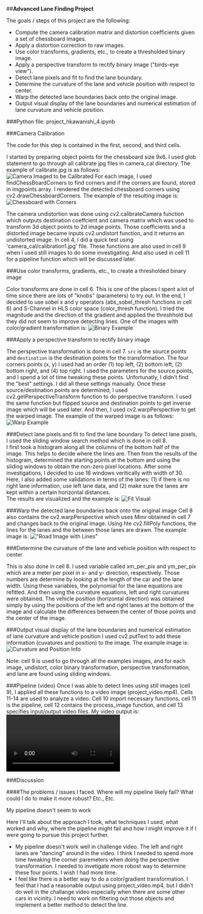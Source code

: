 ##**Advanced Lane Finding Project**

The goals / steps of this project are the following:

* Compute the camera calibration matrix and distortion coefficients given a set of chessboard images.
* Apply a distortion correction to raw images.
* Use color transforms, gradients, etc., to create a thresholded binary image.
* Apply a perspective transform to rectify binary image ("birds-eye view").
* Detect lane pixels and fit to find the lane boundary.
* Determine the curvature of the lane and vehicle position with respect to center.
* Warp the detected lane boundaries back onto the original image.
* Output visual display of the lane boundaries and numerical estimation of lane curvature and vehicle position.

[//]: # (Image References)

[image1]: ./camera_cal/calibration1.jpg "Camera Imaged to be Calibrated"
[image2]: ./output_images/calibration_camera_images/calibration_with_corners_1.jpg "Chessboard with Corners"
[image3]: ./output_images/binary_images/binary_image_1.jpg "Binary Example"
[image4]: ./output_images/warped_images/warped_image_1.jpg "Warp Example"
[image5]: ./output_images/images_with_sliding_windows/windows_image_0.jpg "Fit Visual"
[image6]: ./output_images/line_images/road_image_0.jpg "Road Image with Lines"
[image7]: ./output_images/results_with_curv_info/info_image_1.jpg "Curvature and Position Info"
[video1]: ./project_output.mp4 "Output Video"

###Python file: project_hkawanishi_4.ipynb


###Camera Calibration

The code for this step is contained in the first, second, and third cells.  

I started by preparing object points for the chessboard size 9x6. I used glob statement to go through all calibrate jpg files in camera_cal directory.  The example of calibrate.jpg is as follows:  
![Camera Imaged to be Calibrated][image1]
For each image, I used findChessBoardCorners to find corners and if the corners are found, stored in imgpoints array.  I rendered the detected chessboard corners using cv2.drawChessboardCorners. The example of the resulting image is:
![Chessboard with Corners][image2]

The camera undistortion was done using cv2.calibrateCamera function which outputs destination coeffcient and camera matrix which was used to transform 3d object points to 2d image points.  Those coefficients and a distorted image became inputs cv2.undistort function, and it returns an undistorted image.  In cell 4, I did a quick test using 'camera_cal/calibration1.jpg' file.  These functions are also used in cell 9 when I used still images to do some investigating.  And also used in cell 11 for a pipeline function which will be discussed later.

###Use color transforms, gradients, etc., to create a thresholded binary image

Color transforms are done in cell 6.  This is one of the places I spent a lot of time since there are lots of "knobs" (parameters) to try out.  In the end, I decided to use sobel x and y operators (abs_sobel_thresh functions in cell 6) and S-Channel in HLS color space (color_thresh function). I tried the magnitude and the direction of the gradient and applied the threshhold but they did not seem to improve detecting lines.  One of the images with color/gradient transformation is:
![Binary Example][image3]

###Apply a perspective transform to rectify binary image

The perspective transformation is done in cell 7. `src` is the source points and `destination` is the destination points for the transformation.  The four corners points (x, y) I used had an order (1) top left, (2) bottom left, (2) bottom right, and (4) top right.  I used the parameters for the source points, and I spend a lot of time tweaking these points.  Unfortunatly, I didn't find the "best" settings.  I did all these settings manually.  Once these source/destination points are determined, I used cv2.getPerspectiveTransform function to do perspective transform.  I used the same function but flipped source and destination points to get inverse image which will be used later.  And then, I used cv2.warpPerspective to get the warped image.  The example of the warped image is as follows:
![Warp Example][image4]

###Detect lane pixels and fit to find the lane boundary
To detect lane pixels, I used the sliding window search method which is done in cell 8.  
I first took a histogram along all the columns of the bottom half of the image.  This helps to decide where the lines are.  Then from the results of the histogram, determined the starting points at the bottom and using the sliding windows to obtain the non-zero pixel locations.  After some investigations, I decided to use 18 windows veritically with width of 30.  Here, I also added some validations in terms of the lanes: (1) if there is no right lane information, use left lane data, and (2) make sure the lanes are kept within a certain horizontal distances.  
The results are visualized and the example is:
![Fit Visual][image5]

###Warp the detected lane boundaries back onto the original image
Cell 8 also contains the cv2.warpPerspective which uses Minv obtained in cell 7 and changes back to the original image.  Using hte cv2.fillPoly functions, the lines for the lanes and the between those lanes are drawn.  The example image is:
!["Road Image with Lines"][image6]

###Determine the curvature of the lane and vehicle position with respect to center 

This is also done in cell 8.  I used variable called xm_per_pix and ym_per_pix which are a meter per pixel in x- and y- direction, respectively.  Those numbers are determine by looking at the length of the car and the lane width.  Using these variables, the polynomial for the lane equations are refitted.  And then using the curvature equations, left and right curvatures were obtained.  The vehicle position (horizontal direction) was obtained simply by using the positions of the left and right lanes at the bottom of the image and calculate the differences between the center of those points and the center of the image.  

###Output visual display of the lane boundaries and numerical estimation of lane curvature and vehicle position
I used cv2.putText to add these information (cuvatures and position) to the image.  The example image is:
![Curvature and Position Info][image7]

Note: cell 9 is used to go through all the examples images, and for each image, undistort, color binary transformation, perspective transformation, and lane are found using sliding windows.  

###Pipeline (video)
Once I was able to detect lines using still images (cell 9), I applied all these functions to a video image (project_video.mp4). Cells 11-14 are used to analyze a video.  Cell 10 import necessary functions, cell 11 is the pipeline, cell 12 contains the process_image function, and cell 13 specifies input/output video files.  My video output is:
![Output Video][video1]


###Discussion

####The problems / issues I faced.  Where will my pipeline likely fail?  What could I do to make it more robust? Etc., Etc.

My pipeline doesn't seem to work 

Here I'll talk about the approach I took, what techniques I used, what worked and why, where the pipeline might fail and how I might improve it if I were going to pursue this project further.  

* My pipeline doesn't work well in challenge video.  The left and right lanes are "dancing" around in the video.  I think I needed to spend more time tweaking the corner paremeters when doing the perspective transformation.  I needed to invetigate more robost way to determine these four points. I wish I had more time.
* I feel like there is a better way to do a color/gradient transformation.  I feel that I had a reasonable output using project_video.mp4, but I didn't do well in the challange video especially when there are some other cars in vicinity.  I need to work on filtering out those objects and implement a better method to detect the line.  

